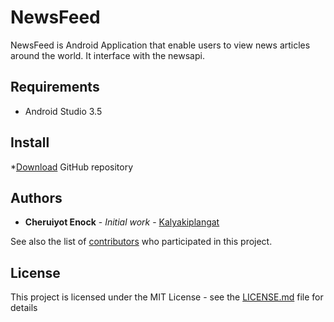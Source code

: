 # NewsFeed
NewsFeed is Android Application that enable users to view news articles around the world.
It interface with the newsapi.

## Requirements
* Android Studio 3.5
## Install
*[Download](https://github.com/kalyakiplangat/NewsFeed.git) GitHub repository
## Authors

* **Cheruiyot Enock** - *Initial work* - [Kalyakiplangat](https://github.com/kalyakiplangat)

See also the list of [contributors](https://github.com/kalyakiplangat/NewsFeed/contributors) who participated in this project.

## License

This project is licensed under the MIT License - see the [LICENSE.md](LICENSE.md) file for details


